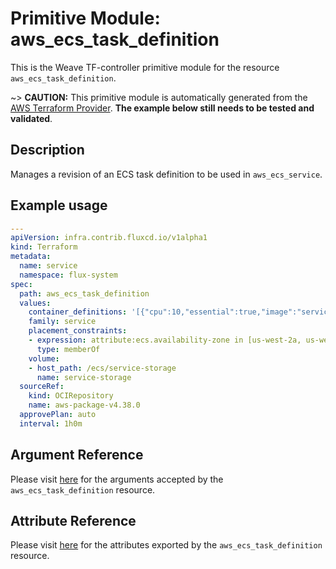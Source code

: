
# Primitive Module: aws_ecs_task_definition

This is the Weave TF-controller primitive module for the resource `aws_ecs_task_definition`.

~> **CAUTION:** This primitive module is automatically generated from the [AWS Terraform Provider](https://registry.terraform.io/providers/hashicorp/aws/latest/docs/resources/ecs_task_definition). **The example below still needs to be tested and validated**.

## Description

Manages a revision of an ECS task definition to be used in `aws_ecs_service`.

## Example usage

```yaml
---
apiVersion: infra.contrib.fluxcd.io/v1alpha1
kind: Terraform
metadata:
  name: service
  namespace: flux-system
spec:
  path: aws_ecs_task_definition
  values:
    container_definitions: '[{"cpu":10,"essential":true,"image":"service-first","memory":512,"name":"first","portMappings":[{"containerPort":80,"hostPort":80}]},{"cpu":10,"essential":true,"image":"service-second","memory":256,"name":"second","portMappings":[{"containerPort":443,"hostPort":443}]}]'
    family: service
    placement_constraints:
    - expression: attribute:ecs.availability-zone in [us-west-2a, us-west-2b]
      type: memberOf
    volume:
    - host_path: /ecs/service-storage
      name: service-storage
  sourceRef:
    kind: OCIRepository
    name: aws-package-v4.38.0
  approvePlan: auto
  interval: 1h0m
```

## Argument Reference

Please visit [here](https://registry.terraform.io/providers/hashicorp/aws/latest/docs/resources/ecs_task_definition#argument-reference) for the arguments accepted by the `aws_ecs_task_definition` resource.

## Attribute Reference

Please visit [here](https://registry.terraform.io/providers/hashicorp/aws/latest/docs/resources/ecs_task_definition#attributes-reference) for the attributes exported by the `aws_ecs_task_definition` resource.
